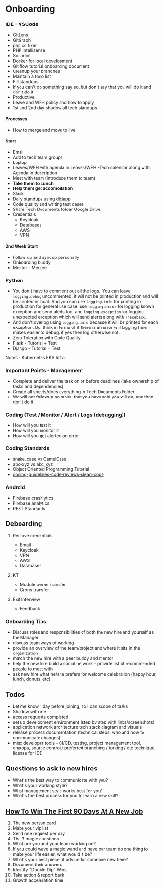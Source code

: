 # Onboarding

### IDE - VSCode

- GitLens
- GitGraph
- php cs fixer
- PHP intellisense
- Sonarlint
- Docker for local development
- Git flow tutorial onboarding document
- Cleanup your branches
- Maintain a todo list
- Fill standups
- If you can't do something say so, but don't say that you will do it and don't do it
- Productive
- Leave and WFH policy and how to apply
- 1st and 2nd day shadow all tech standups

#### Processes

- How to merge and move to live

#### Start

- Email
- Add to tech.team groups
- Laptop
- Leaves/WFH with agenda in Leaves/WFH -Tech calendar along with Agenda in description
- Meet with team (Introduce them to team)
- **Take them to Lunch**
- **Help them get accomodation**
- Slack
- Daily standups using dixiapp
- Code quality and writing test cases
- Share Tech Documents folder Google Drive
- Credentials
    - Keycloak
    - Databases
    - AWS
    - VPN

#### 2nd Week Start

- Follow up and syncup personally
- Onboarding buddy
- Mentor - Mentee

### Python

- You don't have to comment out all the logs.. You can leave `logging.debug` uncommented, it will not be printed in production and will be printed in local. And you can use `logging.info` for printing in production for general use case. use `logging.error` for logging known exception and send alerts too. and `logging.exception` for logging unexpected exception which will send alerts along with `Traceback`.
- And don't overlog using `logging.info` because it will be printed for each exception. But think in terms of if there is an error will logging here makes easier to debug. if yes then log otherwise not.
- Zero Toleration with Code Quality
- Flask - Tutorial + Test
- Django - Tutorial + Test

Notes - Kubernetes EKS Infra

### Important Points - Management

- Complete and deliver the task on or before deadlines (take ownership of tasks and dependencies)
- Create all sheets/docs everything in Tech Documents Folder
- We will not followup on tasks, that you have said you will do, and then don't do it.

### Coding (Test / Monitor / Alert / Logs (debugging))

- How will you test it
- How will you monitor it
- How will you get alerted on error

### Coding Standards

- snake_case vs CamelCase
- abc-xyz vs abc_xyz
- Object Oriented Programming Tutorial
- [coding-guidelines-code-reviews-clean-code](computer-science/software-engineering/coding-guidelines-code-reviews-clean-code.md)

### Android

- Firebase crashlytics
- Firebase analytics
- REST Standards

## Deboarding

1. Remove credentials

    - Email
    - Keycloak
    - VPN
    - AWS
    - Databases

2. KT

    - Module owner transfer
    - Crons transfer

3. Exit Interview

    - Feedback

### Onboarding Tips

- Discuss roles and responsibilities of both the new hire and yourself as the Manager
- discuss team ways of working
- provide an overview of the team/project and where it sits in the organization
- match the new hire with a peer buddy and mentor
- help the new hire build a social network - provide list of recommended people to meet with
- ask new hire what he/she prefers for welcome celebration (happy hour, lunch, donuts, etc)

## Todos

- Let me know 1 day before joining, so I can scope of tasks
- Shadow with me
- access requests completed
- set up development environment (step by step with links/screenshots)
- application network architecture tech stack diagram and visuals
- release process documentation (technical steps, who and how to communicate changes)
- misc developer tools - CI/CD, testing, project management tool, chatops, source control / preferred branching / forking / etc technique, license for IDE

## Questions to ask to new hires

- What's the best way to communicate with you?
- What's your working style?
- What management style works best for you?
- What's the best process for you to learn a new skill?

## [How To Win The First 90 Days At A New Job](https://www.linkedin.com/posts/abelcak_how-to-win-the-first-90-days-at-a-new-job-activity-7057701490240450560-wlgm/)

1. The new person card
2. Make your vip list
3. Send one request per day
4. The 3 magic questions
1. What are you and your team working on?
2. If you could wave a magic wand and have our team do one thing to make your life easier, what would it be?
3. What's your best piece of advice for someone new here?
5. Document their answers
6. Identify "Double Dip" Wins
7. Take action & report back
8. Growth acceleration time
